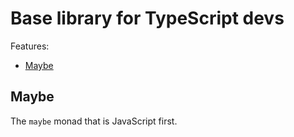 # Base library for TypeScript devs

Features:
* [Maybe](#maybe)

## Maybe
The `maybe` monad that is JavaScript first.
